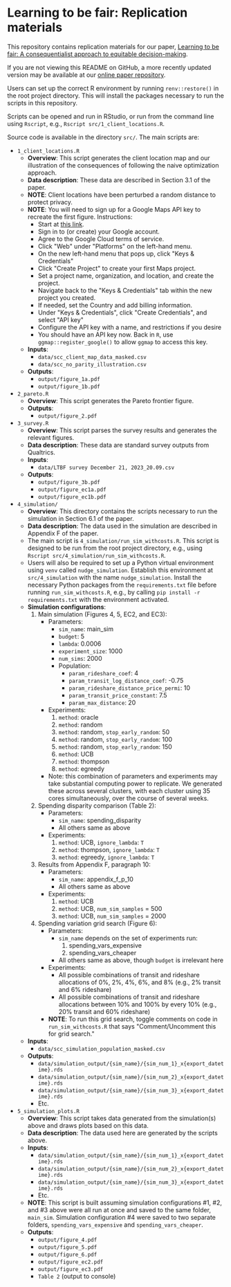 # Learning to be fair: Replication materials

This repository contains replication materials for our paper, [Learning to be fair: A consequentialist approach to equitable decision-making](https://arxiv.org/abs/2109.08792).

If you are not viewing this README on GitHub, a more recently updated version may be available at our [online paper repository](https://github.com/stanford-policylab/learning-to-be-fair/).

Users can set up the correct R environment by running `renv::restore()` in the root project directory. This will install the packages necessary to run the scripts in this repository.

Scripts can be opened and run in RStudio, or run from the command line using `Rscript`, e.g., `Rscript src/1_client_locations.R`.

Source code is available in the directory `src/`. The main scripts are:

- `1_client_locations.R`
  - **Overview**: This script generates the client location map and our illustration of the consequences of following the naive optimization approach. 
  - **Data description**: These data are described in Section 3.1 of the paper. 
  - **NOTE**: Client locations have been perturbed a random distance to protect privacy.
  - **NOTE**: You will need to sign up for a Google Maps API key to recreate the first figure. Instructions:
    - Start at [this link](https://developers.google.com/maps/get-started).
    - Sign in to (or create) your Google account.
    - Agree to the Google Cloud terms of service.
    - Click "Web" under "Platforms" on the left-hand menu.
    - On the new left-hand menu that pops up, click "Keys & Credentials"
    - Click "Create Project" to create your first Maps project.
    - Set a project name, organization, and location, and create the project.
    - Navigate back to the "Keys & Credentials" tab within the new project you created.
    - If needed, set the Country and add billing information.
    - Under "Keys & Credentials", click "Create Credentials", and select "API key"
    - Configure the API key with a name, and restrictions if you desire
    - You should have an API key now. Back in `R`, use `ggmap::register_google()` to allow `ggmap` to access this key.
  - **Inputs**:
    - `data/scc_client_map_data_masked.csv`
    - `data/scc_no_parity_illustration.csv`
  - **Outputs**:
    - `output/figure_1a.pdf`
    - `output/figure_1b.pdf`
- `2_pareto.R`
  - **Overview**: This script generates the Pareto frontier figure.
  - **Outputs**:
    - `output/figure_2.pdf`
- `3_survey.R`
  - **Overview**: This script parses the survey results and generates the relevant figures.
  - **Data description**: These data are standard survey outputs from Qualtrics.
  - **Inputs**: 
    - `data/LTBF survey December 21, 2023_20.09.csv`
  - **Outputs**:
    - `output/figure_3b.pdf`
    - `output/figure_ec1a.pdf`
    - `output/figure_ec1b.pdf`
- `4_simulation/`
  - **Overview**: This directory contains the scripts necessary to run the simulation in Section 6.1 of the paper. 
  - **Data description**: The data used in the simulation are described in Appendix F of the paper.  
  - The main script is `4_simulation/run_sim_withcosts.R`. This script is designed to be run from the root project directory, e.g., using `Rscript src/4_simulation/run_sim_withcosts.R`. 
  - Users will also be required to set up a Python virtual environment using `venv` called `nudge_simulation`. Establish this environment at `src/4_simulation` with the name `nudge_simulation`. Install the necessary Python packages from the `requirements.txt` file before running `run_sim_withcosts.R`, e.g., by calling `pip install -r requirements.txt` with the environment activated.
  - **Simulation configurations**:
    1. Main simulation (Figures 4, 5, EC2, and EC3):
        - Parameters:
          - `sim_name`: main_sim
          - `budget`: 5
          - `lambda`: 0.0006
          - `experiment_size`: 1000
          - `num_sims`: 2000
          - Population:
            - `param_rideshare_coef`: 4
            - `param_transit_log_distance_coef`: -0.75
            - `param_rideshare_distance_price_permi`: 10
            - `param_transit_price_constant`: 7.5
            - `param_max_distance`: 20
        - Experiments:
          1. `method`: oracle
          1. `method`: random
          1. `method`: random, `stop_early_random`: 50
          1. `method`: random, `stop_early_random`: 100
          1. `method`: random, `stop_early_random`: 150
          1. `method`: UCB
          1. `method`: thompson
          1. `method`: egreedy
        - Note: this combination of parameters and experiments may take substantial computing power to replicate. We generated these across several clusters, with each cluster using 35 cores simultaneously, over the course of several weeks.
    2. Spending disparity comparison (Table 2):
        - Parameters:
          - `sim_name`: spending_disparity
          - All others same as above
        - Experiments:
          1. `method`: UCB, `ignore_lambda`: `T`
          1. `method`: thompson, `ignore_lambda`: `T`
          1. `method`: egreedy, `ignore_lambda`: `T`
    3. Results from Appendix F, paragraph 10:
        - Parameters: 
          - `sim_name`: appendix_f_p_10
          - All others same as above 
        - Experiments:
            1. `method`: UCB
            1. `method`: UCB, `num_sim_samples` = 500
            1. `method`: UCB, `num_sim_samples` = 2000
    4. Spending variation grid search (Figure 6):
        - Parameters: 
          - `sim_name` depends on the set of experiments run:
            1. spending_vars_expensive 
            2. spending_vars_cheaper
          - All others same as above, though `budget` is irrelevant here
        - Experiments:
          - All possible combinations of transit and rideshare allocations of 0%, 2%, 4%, 6%, and 8% (e.g., 2% transit and 6% rideshare)
          - All possible combinations of transit and rideshare allocations between 10% and 100% by every 10% (e.g., 20% transit and 60% rideshare)
        - **NOTE**: To run this grid search, toggle comments on code in `run_sim_withcosts.R` that says "Comment/Uncomment this for grid search."
  - **Inputs**:
    - `data/scc_simulation_population_masked.csv`
  - **Outputs**:
    - `data/simulation_output/{sim_name}/{sim_num_1}_x{export_datetime}.rds`
    - `data/simulation_output/{sim_name}/{sim_num_2}_x{export_datetime}.rds`
    - `data/simulation_output/{sim_name}/{sim_num_3}_x{export_datetime}.rds`
    - Etc.
- `5_simulation_plots.R`
  - **Overview**: This script takes data generated from the simulation(s) above and draws plots based on this data.
  - **Data description**: The data used here are generated by the scripts above.  
  - **Inputs**:
    - `data/simulation_output/{sim_name}/{sim_num_1}_x{export_datetime}.rds`
    - `data/simulation_output/{sim_name}/{sim_num_2}_x{export_datetime}.rds`
    - `data/simulation_output/{sim_name}/{sim_num_3}_x{export_datetime}.rds`
    - Etc.
  - **NOTE**: This script is built assuming simulation configurations #1, #2, and #3 above were all run at once and saved to the same folder, `main_sim`. Simulation configuration #4 were saved to two separate folders, `spending_vars_expensive` and `spending_vars_cheaper`. 
  - **Outputs**:
    - `output/figure_4.pdf`
    - `output/figure_5.pdf`
    - `output/figure_6.pdf`
    - `output/figure_ec2.pdf`
    - `output/figure_ec3.pdf`
    - `Table 2` (output to console)
    